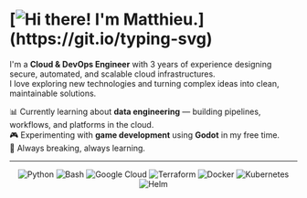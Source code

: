# [![Hi there! I'm Matthieu.](https://readme-typing-svg.herokuapp.com?font=Ubuntu&size=40&pause=500&color=ED820E&vCenter=true&width=1000&lines=%F0%9F%9A%A3+Hi+there!+I'm+Matthieu.;%F0%9F%9A%A3+%E5%A4%A7%E5%AE%B6%E5%A5%BD%EF%BC%81%E6%88%91%E5%8F%AB%E9%BB%8E%E6%97%AD%E8%80%80%E3%80%82;%F0%9F%9A%A3+Salut+!+Je+m%E2%80%99appelle+Matthieu.;%F0%9F%9A%A3+%E3%81%93%E3%82%93%E3%81%AB%E3%81%A1%E3%81%AF%EF%BC%81%E3%83%9E%E3%83%81%E3%83%A5%E3%83%BC%E3%81%A7%E3%81%99%E3%80%82;%F0%9F%9A%A3+Hallo!+Ich+hei%C3%9Fe+Matthieu.;%F0%9F%9A%A3+%EC%95%88%EB%85%95%ED%95%98%EC%84%B8%EC%9A%94!+%EC%A0%80%EB%8A%94+%EB%A7%88%ED%8A%9C%EC%98%88%EC%9A%94.;%F0%9F%9A%A3+Hai!+Nama+saya+Matthieu.)](https://git.io/typing-svg)

I'm a **Cloud & DevOps Engineer** with 3 years of experience designing secure, automated, and scalable cloud infrastructures.  
I love exploring new technologies and turning complex ideas into clean, maintainable solutions.  

📊 Currently learning about **data engineering** — building pipelines, workflows, and platforms in the cloud.  
🎮 Experimenting with **game development** using **Godot** in my free time.  
🧠 Always breaking, always learning.

---

<p align="center", id="tech stack">
  <img src="https://img.shields.io/badge/Python-222222?style=for-the-badge&logo=python&logoColor=3776AB" alt="Python"/>
  <img src="https://img.shields.io/badge/Bash-222222?style=for-the-badge&logo=gnu-bash&logoColor=4EAA25" alt="Bash"/>
  <img src="https://img.shields.io/badge/Google%20Cloud-222222?style=for-the-badge&logo=googlecloud&logoColor=4285F4" alt="Google Cloud"/>
  <img src="https://img.shields.io/badge/Terraform-222222?style=for-the-badge&logo=terraform&logoColor=7B42BC" alt="Terraform"/>
  <img src="https://img.shields.io/badge/Docker-222222?style=for-the-badge&logo=docker&logoColor=2496ED" alt="Docker"/>
  <img src="https://img.shields.io/badge/Kubernetes-222222?style=for-the-badge&logo=kubernetes&logoColor=326CE5" alt="Kubernetes"/>
  <img src="https://img.shields.io/badge/Helm-222222?style=for-the-badge&logo=helm&logoColor=0F1689" alt="Helm"/>
</p>
